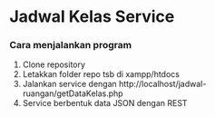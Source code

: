 # Jadwal Kelas Service
### Cara menjalankan program
1. Clone repository
2. Letakkan folder repo tsb di xampp/htdocs
3. Jalankan service dengan http://localhost/jadwal-ruangan/getDataKelas.php
4. Service berbentuk data JSON dengan REST